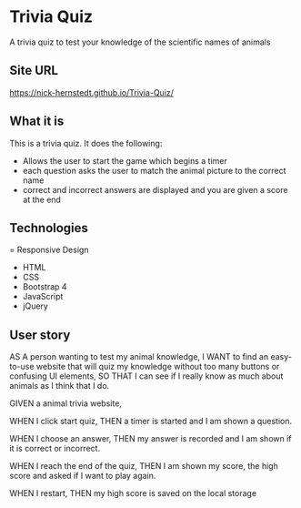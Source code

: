 # Trivia Quiz
A trivia quiz to test your knowledge of the scientific names of animals

## Site URL
https://nick-hernstedt.github.io/Trivia-Quiz/
## What it is
This is a trivia quiz. It does the following:
- Allows the user to start the game which begins a timer
- each question asks the user to match the animal picture to the correct name
- correct and incorrect answers are displayed and you are given a score at the end

## Technologies
= Responsive Design
- HTML
- CSS
- Bootstrap 4
- JavaScript
- jQuery

## User story
AS A person wanting to test my animal knowledge,
I WANT to find an easy-to-use website that will quiz my knowledge without too many buttons or confusing UI elements,
SO THAT I can see if I really know as much about animals as I think that I do.


GIVEN a animal trivia website,

WHEN I click start quiz,
THEN a timer is started and I am shown a question.

WHEN I choose an answer,
THEN my answer is recorded and I am shown if it is correct or incorrect.

WHEN I reach the end of the quiz,
THEN I am shown my score, the high score and asked if I want to play again.

WHEN I restart,
THEN my high score is saved on the local storage
